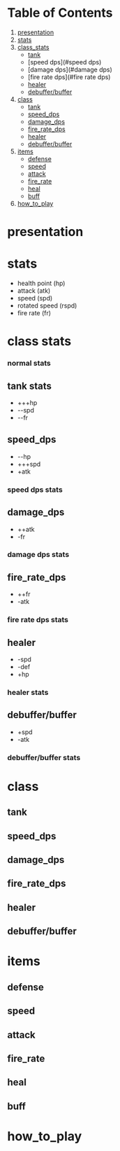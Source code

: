 # Table of Contents
1. [presentation](#presentation)
2. [stats](#stats)
3. [class_stats](#class_stats)
    - [tank](#tank)
    - [speed dps](#speed dps)
    - [damage dps](#damage dps)
    - [fire rate dps](#fire rate dps)
    - [healer](#healer)
    - [debuffer/buffer](#debuffer/buffer)
4. [class](#class)
    - [tank](#tank)
    - [speed_dps](#speed_dps)
    - [damage_dps](#damage_dps)
    - [fire_rate_dps](#fire_rate_dps)
    - [healer](#healer)
    - [debuffer/buffer](#debuffer/buffer)
5. [items](#items)
    - [defense](#defense)
    - [speed](#speed)
    - [attack](#attack)
    - [fire_rate](#fire_rate)
    - [heal](#heal)
    - [buff](#buff)
6. [how_to_play](#how_to_play)
# presentation
# stats
- health point (hp)
- attack (atk)
- speed (spd)
- rotated speed (rspd)
- fire rate (fr)

# class stats
### normal stats
## tank stats
- +++hp
- --spd
- --fr
## speed_dps
- --hp
- +++spd
- +atk
### speed dps stats
## damage_dps
- ++atk
- -fr
### damage dps stats
## fire_rate_dps
- ++fr 
- -atk
### fire rate dps stats
## healer
- -spd 
- -def 
- +hp
### healer stats
## debuffer/buffer 
- +spd
- -atk
### debuffer/buffer stats

# class
## tank
## speed_dps
## damage_dps
## fire_rate_dps
## healer
## debuffer/buffer

# items
## defense
## speed
## attack
## fire_rate
## heal
## buff
# how_to_play
